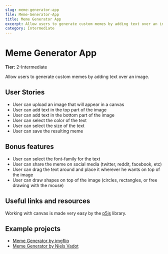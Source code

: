 ```yaml
---
slug: meme-generator-app
file: Meme-Generator-App
title: Meme Generator App
excerpt: Allow users to generate custom memes by adding text over an image.
category: Intermediate
---
```

# Meme Generator App

**Tier:** 2-Intermediate

Allow users to generate custom memes by adding text over an image.

## User Stories

* User can upload an image that will appear in a canvas
* User can add text in the top part of the image
* User can add text in the bottom part of the image
* User can select the color of the text
* User can select the size of the text
* User can save the resulting meme

## Bonus features

* User can select the font-family for the text
* User can share the meme on social media (twitter, reddit, facebook, etc)
* User can drag the text around and place it wherever he wants on top of the image
* User can draw shapes on top of the image (circles, rectangles, or free drawing with the mouse)

## Useful links and resources

Working with canvas is made very easy by the [p5js](http://p5js.org/) library.

## Example projects

-   [Meme Generator by imgflip](https://imgflip.com/memegenerator)
-   [Meme Generator by Niels Vadot](https://codepen.io/ninivert/pen/BpLKRx)
